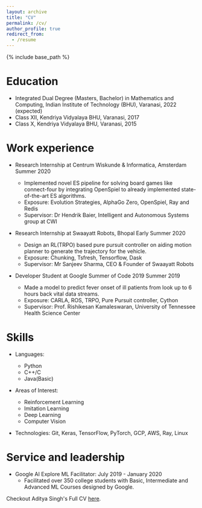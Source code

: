 ```yaml
---
layout: archive
title: "CV"
permalink: /cv/
author_profile: true
redirect_from:
  - /resume
---
```


{% include base_path %}

Education
======
* Integrated Dual Degree (Masters, Bachelor) in Mathematics and Computing, Indian Institute of Technology (BHU), Varanasi, 2022 (expected)
* Class XII, Kendriya Vidyalaya BHU, Varanasi, 2017
* Class X, Kendriya Vidyalaya BHU, Varanasi, 2015


Work experience
======
* Research Internship at Centrum Wiskunde & Informatica, Amsterdam			Summer 2020
  * Implemented novel ES pipeline for solving board games like connect-four by integrating OpenSpiel to already implemented state-of-the-art ES algorithms.
  * Exposure: Evolution Strategies, AlphaGo Zero, OpenSpiel, Ray and Redis
  * Supervisor: Dr Hendrik Baier, Intelligent and Autonomous Systems group at CWI

* Research Internship at Swaayatt Robots, Bhopal					Early Summer 2020
  * Design an RL(TRPO) based pure pursuit controller on aiding motion planner to generate the trajectory for the vehicle.
  * Exposure: Chunking, Tsfresh, Tensorflow, Dask
  * Supervisor: Mr Sanjeev Sharma, CEO & Founder of Swaayatt Robots
  

* Developer Student at Google Summer of Code 2019					 Summer 2019
  * Made a model to predict fever onset of ill patients from look up to 6 hours back vital data streams.
  * Exposure: CARLA, ROS, TRPO, Pure Pursuit controller, Cython
  * Supervisor: Prof. Rishikesan Kamaleswaran, University of Tennessee Health Science Center
  

Skills
======
* Languages:
  * Python
  * C++/C
  * Java(Basic)

* Areas of Interest:
  * Reinforcement Learning
  * Imitation Learning
  * Deep Learning
  * Computer Vision

* Technologies: Git, Keras, TensorFlow, PyTorch, GCP, AWS, Ray, Linux
  

Service and leadership
======
* Google AI Explore ML Facilitator:      July 2019 - January 2020
  * Facilitated over 350 college students with Basic, Intermediate and Advanced ML Courses designed by Google.


Checkout Aditya Singh's Full CV [here](https://drive.google.com/file/d/1WHduES1uQS3EhTjgMQm8iC2KYwtLF1G5/view?usp=sharing).
